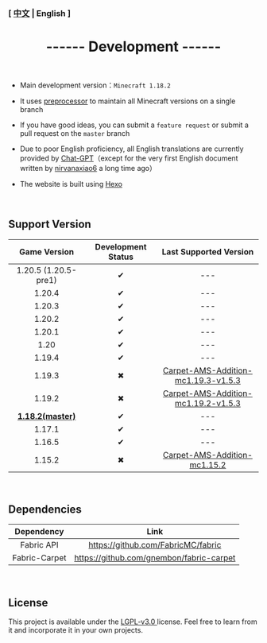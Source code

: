 ### [ [中文](/carpetamsaddition/Development) | English ]

# <center>------ Development ------</center>

&emsp;

- Main development version：`Minecraft 1.18.2`

  

- It uses [preprocessor](https://github.com/ReplayMod/preprocessor) to maintain all Minecraft versions on a single branch

  

- If you have good ideas, you can submit a `feature request` or submit a pull request on the `master` branch

  

- Due to poor English proficiency, all English translations are currently provided by [Chat-GPT](https://openai.com/blog/chatgpt)（except for the very first English document written by [nirvanaxiao6](https://github.com/nirvanaxiao6) a long time ago）



- The website is built using [Hexo]([Hexo](https://hexo.io/zh-cn/index.html))

&emsp;

## Support Version

|       Game Version        | Development Status |                    Last Supported Version                    |
| :-----------------------: | :----------------: | :----------------------------------------------------------: |
|   1.20.5 (1.20.5-pre1)    |         ✔          |                             ---                              |
|          1.20.4           |         ✔          |                             ---                              |
|          1.20.3           |         ✔          |                             ---                              |
|          1.20.2           |         ✔          |                             ---                              |
|          1.20.1           |         ✔          |                             ---                              |
|           1.20            |         ✔          |                             ---                              |
|          1.19.4           |         ✔          |                             ---                              |
|          1.19.3           |         ✖          | [Carpet-AMS-Addition-mc1.19.3-v1.5.3](https://github.com/Minecraft-AMS/Carpet-AMS-Addition/releases/tag/v1.11.2%26v1.5.3) |
|          1.19.2           |         ✖          | [Carpet-AMS-Addition-mc1.19.2-v1.5.3](https://github.com/Minecraft-AMS/Carpet-AMS-Addition/releases/tag/v1.11.2%26v1.5.3) |
| **<u>1.18.2(master)</u>** |         ✔          |                             ---                              |
|          1.17.1           |         ✔          |                             ---                              |
|          1.16.5           |         ✔          |                             ---                              |
|          1.15.2           |         ✖          | [ Carpet-AMS-Addition-mc1.15.2](https://github.com/1024-byteeeee/Carpet-AMS-Addition-1.15.2) |

&emsp;

## Dependencies
|  Dependency   |                   Link                   |
| :-----------: | :--------------------------------------: |
|  Fabric API   |    https://github.com/FabricMC/fabric    |
| Fabric-Carpet | https://github.com/gnembon/fabric-carpet |

&emsp;

## License
This project is available under the [ LGPL-v3.0 ](https://choosealicense.com/licenses/lgpl-3.0/) license. Feel free to learn from it and incorporate it in your own projects.